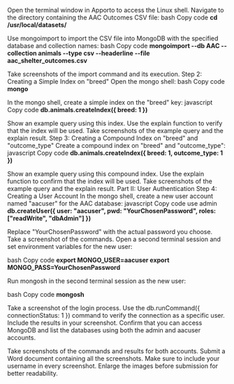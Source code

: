 Open the terminal window in Apporto to access the Linux shell.
Navigate to the directory containing the AAC Outcomes CSV file:
bash
Copy code
**cd /usr/local/datasets/**


Use mongoimport to import the CSV file into MongoDB with the specified database and collection names:
bash
Copy code
**mongoimport --db AAC --collection animals --type csv --headerline --file aac_shelter_outcomes.csv**


Take screenshots of the import command and its execution.
Step 2: Creating a Simple Index on "breed"
Open the mongo shell:
bash
Copy code
**mongo**


In the mongo shell, create a simple index on the "breed" key:
javascript
Copy code
**db.animals.createIndex({ breed: 1 })**


Show an example query using this index.
Use the explain function to verify that the index will be used.
Take screenshots of the example query and the explain result.
Step 3: Creating a Compound Index on "breed" and "outcome_type"
Create a compound index on "breed" and "outcome_type":
javascript
Copy code
**db.animals.createIndex({ breed: 1, outcome_type: 1 })**


Show an example query using this compound index.
Use the explain function to confirm that the index will be used.
Take screenshots of the example query and the explain result.
Part II: User Authentication
Step 4: Creating a User Account
In the mongo shell, create a new user account named "aacuser" for the AAC database:
javascript
Copy code
use admin
**db.createUser({
    user: "aacuser",
    pwd: "YourChosenPassword",
    roles: ["readWrite", "dbAdmin"]
})**




Replace "YourChosenPassword" with the actual password you choose.
Take a screenshot of the commands.
Open a second terminal session and set environment variables for the new user:

bash
Copy code
**export MONGO_USER=aacuser
export MONGO_PASS=YourChosenPassword**



Run mongosh in the second terminal session as the new user:

bash
Copy code
**mongosh**


Take a screenshot of the login process.
Use the db.runCommand({ connectionStatus: 1 }) command to verify the connection as a specific user.
Include the results in your screenshot.
Confirm that you can access MongoDB and list the databases using both the admin and aacuser accounts.

Take screenshots of the commands and results for both accounts.
Submit a Word document containing all the screenshots. Make sure to include your username in every screenshot. Enlarge the images before submission for better readability.
